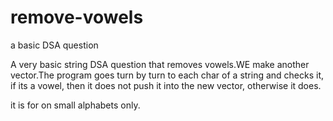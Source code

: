 # remove-vowels
a basic DSA question

A very basic string DSA question that removes vowels.WE make another vector.The program goes turn by turn to each char of a string and checks it, if its a vowel, then it does not push it into the new vector, otherwise it does.

it is for on small alphabets only.

